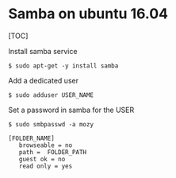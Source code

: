 # Samba on ubuntu 16.04
[TOC]

Install samba service
```
$ sudo apt-get -y install samba
```
Add a dedicated user
```
$ sudo adduser USER_NAME
```
Set a password in samba for the USER
```
$ sudo smbpasswd -a mozy
```
```
[FOLDER_NAME]
   browseable = no
   path =  FOLDER_PATH
   guest ok = no
   read only = yes
```